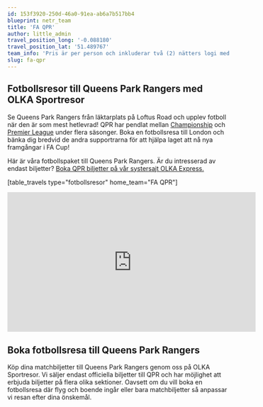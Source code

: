 ```yaml
---
id: 153f3920-250d-46a0-91ea-ab6a7b517bb4
blueprint: netr_team
title: 'FA QPR'
author: little_admin
travel_position_long: '-0.088180'
travel_position_lat: '51.489767'
team_info: 'Pris är per person och inkluderar två (2) nätters logi med del i dubbelrum på 3*** hotell i London, frukost på hotellet samt matchbiljett på arenans kortsida. OBS! Priset som också inkluderar flyg är ett frånpris.'
slug: fa-qpr
---
```

<h2>Fotbollsresor till Queens Park Rangers med OLKA Sportresor</h2>
<p>Se Queens Park Rangers från läktarplats på Loftus Road och upplev fotboll när den är som mest hetlevrad! QPR har pendlat mellan <a href="http://olka.se/fotbollsresor/championship/">Championship</a> och <a href="http://olka.se/fotbollsresor/premier-league/">Premier League</a> under flera säsonger. Boka en fotbollsresa till London och bänka dig bredvid de andra supportrarna för att hjälpa laget att nå nya framgångar i FA Cup!</p>
<p>Här är våra fotbollspaket till Queens Park Rangers. Är du intresserad av endast biljetter? <a href="https://www.olkaexpress.se/fotbollsbiljetter/fa-cup-england/london/queens-park-rangers">Boka QPR biljetter på vår systersajt OLKA Express.</a></p>
<p>[table_travels type="fotbollsresor" home_team="FA QPR"]</p>
<p><iframe src="https://www.youtube.com/embed/ydNSxxZHI-k" width="560" height="315" frameborder="0" allowfullscreen="allowfullscreen" data-mce-fragment="1"><span data-mce-type="bookmark" style="display: inline-block; width: 0px; overflow: hidden; line-height: 0;" class="mce_SELRES_start">﻿</span><span data-mce-type="bookmark" style="display: inline-block; width: 0px; overflow: hidden; line-height: 0;" class="mce_SELRES_start">﻿</span></iframe></p>
<h2>Boka fotbollsresa till Queens Park Rangers</h2>
<p>Köp dina matchbiljetter till Queens Park Rangers genom oss på OLKA Sportresor. Vi säljer endast officiella biljetter till QPR och har möjlighet att erbjuda biljetter på flera olika sektioner. Oavsett om du vill boka en fotbollsresa där flyg och boende ingår eller bara matchbiljetter så anpassar vi resan efter dina önskemål.</p>
